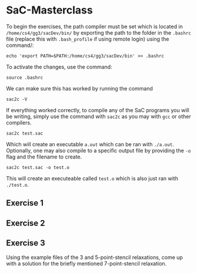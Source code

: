 # SaC-Masterclass
To begin the exercises, the path compiler must be set which is located in ```/home/cs4/gg3/sacDev/bin/``` 
by exporting the path to the folder in the `.bashrc` file (replace this with `.bash_profile` if using remote login) using the command/:

```
echo 'export PATH=$PATH:/home/cs4/gg3/sacDev/bin' >> .bashrc
```

To activate the changes, use the command:

```
source .bashrc
```

We can make sure this has worked by running the command 

```
sac2c -V
```

If everything worked correctly, to compile any of the SaC programs you will be writing, simply use the command with `sac2c` as you may
with `gcc` or other compilers.

```
sac2c test.sac
```

Which will create an executable `a.out` which can be ran with `./a.out`.
Optionally, one may also compile to a specific output file by providing the `-o` flag and the filename to create.

```
sac2c test.sac -o test.o
```

This will create an executeable called `test.o` which is also just ran with `./test.o`.

## Exercise 1

## Exercise 2

## Exercise 3
Using the example files of the 3 and 5-point-stencil relaxations, come up with a solution 
for the briefly mentioned 7-point-stencil relaxation. 

